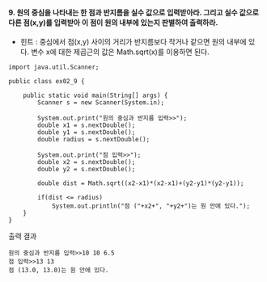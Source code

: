 #### 9. 원의 중심을 나타내는 한 점과 반지름을 실수 값으로 입력받아라. 그리고 실수 값으로 다른 점(x,y)를 입력받아 이 점이 원의 내부에 있는지 판별하여 출력하라.
- 힌트 : 중심에서 점(x,y) 사이의 거리가 반지름보다 작거나 같으면 원의 내부에 있다. 변수 x에 대한 제곱근의 값은 Math.sqrt(x)를 이용하면 된다.

```
import java.util.Scanner;

public class ex02_9 {

	public static void main(String[] args) {
		Scanner s = new Scanner(System.in);

		System.out.print("원의 중심과 반지름 입력>>");
		double x1 = s.nextDouble();
		double y1 = s.nextDouble();
		double radius = s.nextDouble();

		System.out.print("점 입력>>");
		double x2 = s.nextDouble();
		double y2 = s.nextDouble();
		
		double dist = Math.sqrt((x2-x1)*(x2-x1)+(y2-y1)*(y2-y1));
		
		if(dist <= radius)
			System.out.println("점 ("+x2+", "+y2+")는 원 안에 있다.");
	}
}

```
출력 결과
```
원의 중심과 반지름 입력>>10 10 6.5
점 입력>>13 13
점 (13.0, 13.0)는 원 안에 있다.
```

